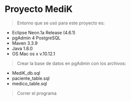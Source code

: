 # Proyecto MediK 

> Entorno que se usó para este proyecto es:

* Eclipse Neon.1a Release (4.6.1)
* pgAdmin 4 PostgreSQL
* Maven 3.3.9
* Java 1.8.0
* OS Mac os x v.10.12.1

> Crear la base de datos en pgAdmin con los archivos:

* MediK_db.sql
* paciente_table.sql
* medico_table.sql

> Correr el programa 